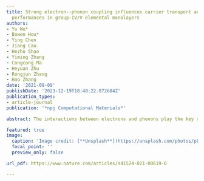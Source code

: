 ```yaml
---
title: Strong electron--phonon coupling influences carrier transport and thermoelectric
  performances in group-IV/V elemental monolayers
authors:
- Yu Wu*
- Bowen Hou*
- Ying Chen
- Jiang Cao
- Hezhu Shao
- Yiming Zhang
- Congcong Ma
- Heyuan Zhu
- Rongjun Zhang
- Hao Zhang
date: '2021-09-09'
publishDate: '2023-12-19T18:40:22.072684Z'
publication_types:
- article-journal
publication: '*npj Computational Materials*'

abstract: The interactions between electrons and phonons play the key role in determining the carrier transport properties in semiconductors. In this work, comprehensive investigations on full electron–phonon (el–ph) couplings and their influences on carrier mobility and thermoelectric (TE) performances of 2D group IV and V elemental monolayers are performed, and we also analyze the selection rules on el–ph couplings using group theory.

featured: true
image:
  caption: 'Image credit: [**Unsplash**](https://unsplash.com/photos/pLCdAaMFLTE)'
  focal_point: ''
  preview_only: false

url_pdf: https://www.nature.com/articles/s41524-021-00619-0

---
```


